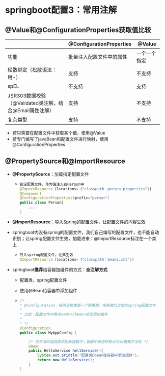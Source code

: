 # springboot配置3：常用注解



## @Value和@ConfigurationProperties获取值比较

|                                                        | @ConfigurationProperties | @Value       |
| ------------------------------------------------------ | ------------------------ | ------------ |
| 功能                                                   | 批量注入配置文件中的属性 | 一个一个指定 |
| 松散绑定（松散语法：用-）                              | 支持                     | 不支持       |
| spEL                                                   | 不支持                   | 支持         |
| JSR303数据校验（@Validated类注解，结合@Email属性注解） | 支持                     | 不支持       |
| 复杂类型                                               | 支持                     | 不支持       |

- 若只需要在配置文件中获取某个值，使用@Value
- 若专门编写了javaBean和配置文件进行映射，使用@ConfigurationProperties



## @PropertySource和@ImportResource

- **@PropertySource**：加载指定配置文件

  - ```java
    指定配置文件，作为值注入到Person中
    @ImportResource（locations=（"classpath：person.properties"})
    @Componont
    @ConfigurationProperties(prefix="person")
    public class Person{
    	...
    }
    ```

- **@ImportResource**：导入Spring的配置文件，让配置文件的内容生效



- springboot内没有spring的配置文件，我们自己编写的配置文件，也不能自动识别；让spring配置文件生效，加载进来：@ImportResource标注在一个类上

  - ```java
    导入spring配置文件，让其生效
    @ImportResource（locations=（"classpath：beans.xml"})
    ```



- springboot**推荐**给容器加组件的方式：**全注解方式**

  - 配置类，spring配置文件

  - 使用@Bean给容器中添加组件

  - ```java
    /*
    * @Configuration：指明当前类是一个配置类，用来替代之前的spring配置文件
    *
    * 之前：配置文件中用<bean></bean>标签添加组件
    *
    * */
    @Configuration
    public class MyAppConfig {
    
        /* 将方法的返回值添加到容器中；容器中该组件默认的id就是方法名 */
        @Bean
        public HelloService hellService(){
            System.out.println("配置类@bean给容器中添加组件");
            return new HelloService();
        }
    }
    
    ```